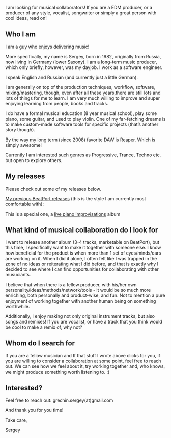 I am looking for musical collaborators! If you are a EDM producer, or a producer of any style, vocalist, songwriter or simply a great person with cool ideas, read on!

## Who I am

I am a guy who enjoys delivering music!

More specifically, my name is Sergey, born in 1982, originally from Russia, now living in Germany (lower Saxony). I am a long-term music producer, which only briefly, however, was my dayjob. I work as a software engineer.

I speak English and Russian (and currently just a little German).

I am generally on top of the production techniques, workflow, software, mixing/mastering, though, even after all these years,there are still lots and lots of things for me to learn. I am very much willing to improve and super enjoying learning from people, books and tracks. 

I do have a formal musical education (8 year musical school), play some piano, some guitar, and used to play violin. One of my far-fetching dreams is to make custom-made software tools for specific projects (that’s another story though). 

By the way my long term (since 2008) favorite DAW is Reaper. Which is simply awesome!

Currently I am interested such genres as Progressive, Trance, Techno etc. but open to explore others.

## My releases

Please check out some of my releases below.

[My previous BeatPort releases](https://www.beatport.com/artist/clipsandpatterns/625124) (this is the style I am currently most comfortable with):

This is a special one, a [live piano improvisations](https://music.youtube.com/playlist?list=OLAK5uy_mot07cEQIIEe2zpc2QwkACOd39TFEiYNQ) album


## What kind of musical collaboration do I look for

I want to release another album (3-4 tracks, marketable on BeatPort), but this time, I specifically want to make it together with someone else. I know how beneficial for the product is when more than 1 set of eyes/minds/ears are working on it. When I did it alone, I often felt like I was trapped in the zone of no ideas or reiterating what I did before, and that is exactly why I decided to see where I can find opportunities for collaborating with other musuciants.

I believe that when there is a fellow producer, with his/her own personality/ideas/methods/network/tools - it would be so much more enriching, both personally and product-wise, and fun. Not to mention a pure enjoyment of working together with another human being on something worthwhile.

Additionally, I enjoy making not only original instrument tracks, but also songs and remixes! If you are vocalist, or have a track that you think would be cool to make a remix of, why not?

## Whom do I search for

If you are a fellow musician and If that stuff I wrote above clicks for you, if you are willing to consider a collaboration at some point, feel free to reach out. We can see how we feel about it, try working together and, who knows, we might produce something worth listening to. :)

## Interested?

Feel free to reach out: grechin.sergey(at)gmail.com

And thank you for you time!

Take care,

Sergey
